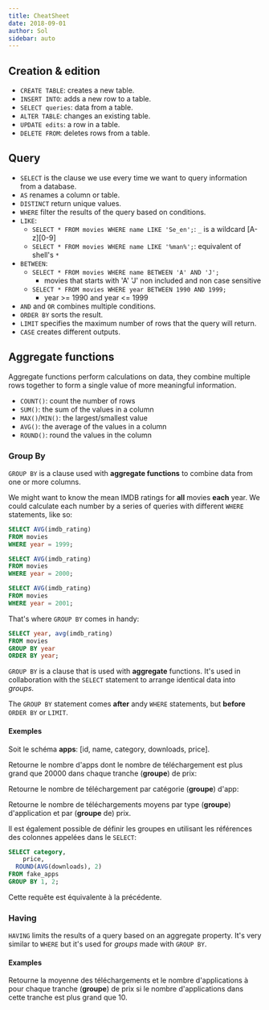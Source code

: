 ```yaml
---
title: CheatSheet
date: 2018-09-01
author: Sol
sidebar: auto
---
```


## Creation & edition

* `CREATE TABLE`: creates a new table.
* `INSERT INTO`: adds a new row to a table.
* `SELECT queries`: data from a table.
* `ALTER TABLE`: changes an existing table.
* `UPDATE edits`: a row in a table.
* `DELETE FROM`: deletes rows from a table.

## Query

* `SELECT` is the clause we use every time we want to query information from a database.
* `AS` renames a column or table.
* `DISTINCT` return unique values.
* `WHERE` filter the results of the query based on conditions.
* `LIKE`:
  * `SELECT * FROM movies WHERE name LIKE 'Se_en';`: `_` is a wildcard [A-z][0-9]
  * `SELECT * FROM movies WHERE name LIKE '%man%';`: equivalent of shell's `*`
* `BETWEEN`:
  * `SELECT * FROM movies WHERE name BETWEEN 'A' AND 'J';` 
    * movies that starts with 'A' <Fa fa="arrow-right"/>  'J' non included and non case sensitive
  * `SELECT * FROM movies WHERE year BETWEEN 1990 AND 1999;`
    *  year >= 1990 and year <= 1999
* `AND` and `OR` combines multiple conditions.
* `ORDER BY` sorts the result.
* `LIMIT` specifies the maximum number of rows that the query will return.
* `CASE` creates different outputs.

## Aggregate functions

Aggregate functions perform calculations on data, they combine multiple rows together to form a single value of more meaningful information.

* `COUNT()`: count the number of rows
* `SUM()`: the sum of the values in a column
* `MAX()`/`MIN()`: the largest/smallest value
* `AVG()`: the average of the values in a column
* `ROUND()`: round the values in the column

### Group By

`GROUP BY` is a clause used with **aggregate functions** to combine data from one or more columns.

We might want to know the mean IMDB ratings for **all** movies **each** year. We could calculate each number by a series of queries with different `WHERE` statements, like so:

```sql
SELECT AVG(imdb_rating)
FROM movies
WHERE year = 1999;

SELECT AVG(imdb_rating)
FROM movies
WHERE year = 2000;

SELECT AVG(imdb_rating)
FROM movies
WHERE year = 2001;
```

That's where `GROUP BY` comes in handy:

```sql
SELECT year, avg(imdb_rating)
FROM movies
GROUP BY year
ORDER BY year;
```

`GROUP BY` is a clause that is used with **aggregate** functions. It's used in collaboration with the `SELECT` statement to arrange identical data into *groups*.

<Container type="danger">

The `GROUP BY` statement comes **after** andy `WHERE` statements, but **before** `ORDER BY` or `LIMIT`.

</Container>

#### Exemples

Soit le schéma **apps**: [id, name, category, downloads, price].

Retourne le nombre d'apps dont le nombre de téléchargement est plus grand que 20000 dans chaque tranche (**groupe**) de prix:

<Col proportions="6/6" vAlign="10">
<template slot="left">

```sql
SELECT price, count(*)
FROM apps
WHERE downloads > 20000
GROUP BY price;
```

</template>
<template slot="right">

![Image](https://i.imgur.com/FKqOxa1.png)

</template>
</Col>

Retourne le nombre de téléchargement par catégorie (**groupe**) d'app:

<Col proportions="6/6" vAlign="20">
<template slot="left">

```sql
SELECT category,
     sum(downloads) 
FROM fake_apps
GROUP BY category;
```

</template>
<template slot="right">

![Image](https://i.imgur.com/hkIypl4.png)

</template>
</Col>

Retourne le nombre de téléchargements moyens par type (**groupe**) d'application et par (**groupe** de) prix.

<Col proportions="6/6" vAlign="0">
<template slot="left">

```sql
SELECT category,
	price,
  round(avg(downloads), 2)
FROM fake_apps
GROUP BY category, price;
```

</template>
<template slot="right">

![Image](https://i.imgur.com/sTUtvZS.png)

</template>
</Col>

<Container type="info">

Il est également possible de définir les groupes en utilisant les références des colonnes appelées dans le `SELECT`:

```sql
SELECT category,
	price,
  ROUND(AVG(downloads), 2)
FROM fake_apps
GROUP BY 1, 2;
```

Cette requête est équivalente à la précédente.

</Container>

### Having

 `HAVING` limits the results of a query based on an aggregate property. It's very similar to `WHERE` but it's used for *groups* made with `GROUP BY`.

#### Examples

Retourne la moyenne des téléchargements et le nombre d'applications à pour chaque tranche (**groupe**) de prix si le nombre d'applications dans cette tranche est plus grand que 10.

<Col proportions="6/6" vAlign="15">
<template slot="left">

```sql
SELECT price,
	ROUND(AVG(downloads)),
  COUNT(*)
FROM fake_apps
GROUP BY price
HAVING COUNT(*) > 10;
```

</template>
<template slot="right">

![Image](https://i.imgur.com/vOknc7S.png)

</template>
</Col>

